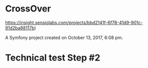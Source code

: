 CrossOver
=========

https://insight.sensiolabs.com/projects/bbd2141f-6f78-41d9-901c-91d2ba88117b)

A Symfony project created on October 13, 2017, 6:08 pm.

# Technical test Step #2

